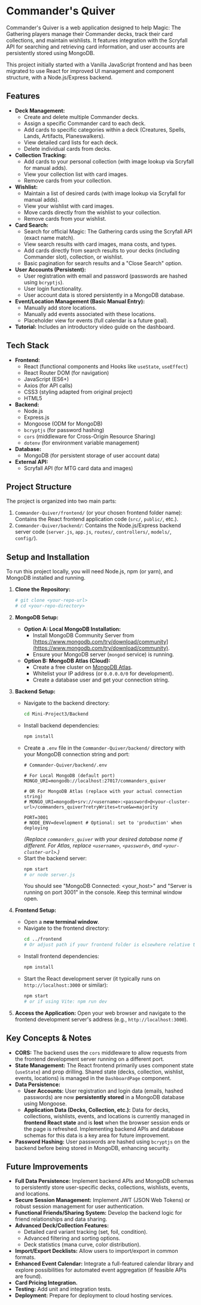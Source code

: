 # Commander's Quiver

Commander's Quiver is a web application designed to help Magic: The Gathering players manage their Commander decks, track their card collections, and maintain wishlists. It features integration with the Scryfall API for searching and retrieving card information, and user accounts are persistently stored using MongoDB.

This project initially started with a Vanilla JavaScript frontend and has been migrated to use React for improved UI management and component structure, with a Node.js/Express backend.

## Features

* **Deck Management:**
    * Create and delete multiple Commander decks.
    * Assign a specific Commander card to each deck.
    * Add cards to specific categories within a deck (Creatures, Spells, Lands, Artifacts, Planeswalkers).
    * View detailed card lists for each deck.
    * Delete individual cards from decks.
* **Collection Tracking:**
    * Add cards to your personal collection (with image lookup via Scryfall for manual adds).
    * View your collection list with card images.
    * Remove cards from your collection.
* **Wishlist:**
    * Maintain a list of desired cards (with image lookup via Scryfall for manual adds).
    * View your wishlist with card images.
    * Move cards directly from the wishlist to your collection.
    * Remove cards from your wishlist.
* **Card Search:**
    * Search for official Magic: The Gathering cards using the Scryfall API (exact name match).
    * View search results with card images, mana costs, and types.
    * Add cards directly from search results to your decks (including Commander slot), collection, or wishlist.
    * Basic pagination for search results and a "Close Search" option.
* **User Accounts (Persistent):**
    * User registration with email and password (passwords are hashed using `bcryptjs`).
    * User login functionality.
    * User account data is stored persistently in a MongoDB database.
* **Event/Location Management (Basic Manual Entry):**
    * Manually add store locations.
    * Manually add events associated with these locations.
    * Placeholder view for events (full calendar is a future goal).
* **Tutorial:** Includes an introductory video guide on the dashboard.

## Tech Stack

* **Frontend:**
    * React (functional components and Hooks like `useState`, `useEffect`)
    * React Router DOM (for navigation)
    * JavaScript (ES6+)
    * Axios (for API calls)
    * CSS3 (styling adapted from original project)
    * HTML5
* **Backend:**
    * Node.js
    * Express.js
    * Mongoose (ODM for MongoDB)
    * `bcryptjs` (for password hashing)
    * `cors` (middleware for Cross-Origin Resource Sharing)
    * `dotenv` (for environment variable management)
* **Database:**
    * MongoDB (for persistent storage of user account data)
* **External API:**
    * Scryfall API (for MTG card data and images)

## Project Structure

The project is organized into two main parts:

1.  `Commander-Quiver/frontend/` (or your chosen frontend folder name): Contains the React frontend application code (`src/`, `public/`, etc.).
2.  `Commander-Quiver/backend/`: Contains the Node.js/Express backend server code (`server.js`, `app.js`, `routes/`, `controllers/`, `models/`, `config/`).

## Setup and Installation

To run this project locally, you will need Node.js, npm (or yarn), and MongoDB installed and running.

1.  **Clone the Repository:**
    ```bash
    # git clone <your-repo-url>
    # cd <your-repo-directory>
    ```

2.  **MongoDB Setup:**
    * **Option A: Local MongoDB Installation:**
        * Install MongoDB Community Server from [https://www.mongodb.com/try/download/community](https://www.mongodb.com/try/download/community).
        * Ensure your MongoDB server (`mongod` service) is running.
    * **Option B: MongoDB Atlas (Cloud):**
        * Create a free cluster on [MongoDB Atlas](https://www.mongodb.com/cloud/atlas/register).
        * Whitelist your IP address (or `0.0.0.0/0` for development).
        * Create a database user and get your connection string.

3.  **Backend Setup:**
    * Navigate to the backend directory:
        ```bash
        cd Mini-Project3/Backend
        ```
    * Install backend dependencies:
        ```bash
        npm install
        ```
    * Create a `.env` file in the `Commander-Quiver/backend/` directory with your MongoDB connection string and port:
        ```env
        # Commander-Quiver/backend/.env

        # For Local MongoDB (default port)
        MONGO_URI=mongodb://localhost:27017/commanders_quiver

        # OR For MongoDB Atlas (replace with your actual connection string)
        # MONGO_URI=mongodb+srv://<username>:<password>@<your-cluster-url>/commanders_quiver?retryWrites=true&w=majority

        PORT=3001
        # NODE_ENV=development # Optional: set to 'production' when deploying
        ```
        *(Replace `commanders_quiver` with your desired database name if different. For Atlas, replace `<username>`, `<password>`, and `<your-cluster-url>`.)*
    * Start the backend server:
        ```bash
        npm start
        # or node server.js
        ```
        You should see "MongoDB Connected: <your_host>" and "Server is running on port 3001" in the console. Keep this terminal window open.

4.  **Frontend Setup:**
    * Open a **new terminal window**.
    * Navigate to the frontend directory:
        ```bash
        cd ../frontend
        # Or adjust path if your frontend folder is elsewhere relative to the root
        ```
    * Install frontend dependencies:
        ```bash
        npm install
        ```
    * Start the React development server (it typically runs on `http://localhost:3000` or similar):
        ```bash
        npm start
        # or if using Vite: npm run dev
        ```

5.  **Access the Application:** Open your web browser and navigate to the frontend development server's address (e.g., `http://localhost:3000`).

## Key Concepts & Notes

* **CORS:** The backend uses the `cors` middleware to allow requests from the frontend development server running on a different port.
* **State Management:** The React frontend primarily uses component state (`useState`) and prop drilling. Shared state (decks, collection, wishlist, events, locations) is managed in the `DashboardPage` component.
* **Data Persistence:**
    * **User Accounts:** User registration and login data (emails, hashed passwords) are now **persistently stored** in a MongoDB database using Mongoose.
    * **Application Data (Decks, Collection, etc.):** Data for decks, collections, wishlists, events, and locations is currently managed in **frontend React state** and is **lost** when the browser session ends or the page is refreshed. Implementing backend APIs and database schemas for this data is a key area for future improvement.
* **Password Hashing:** User passwords are hashed using `bcryptjs` on the backend before being stored in MongoDB, enhancing security.

## Future Improvements

* **Full Data Persistence:** Implement backend APIs and MongoDB schemas to persistently store user-specific decks, collections, wishlists, events, and locations.
* **Secure Session Management:** Implement JWT (JSON Web Tokens) or robust session management for user authentication.
* **Functional Friends/Sharing System:** Develop the backend logic for friend relationships and data sharing.
* **Advanced Deck/Collection Features:**
    * Detailed card variant tracking (set, foil, condition).
    * Advanced filtering and sorting options.
    * Deck statistics (mana curve, color distribution).
* **Import/Export Decklists:** Allow users to import/export in common formats.
* **Enhanced Event Calendar:** Integrate a full-featured calendar library and explore possibilities for automated event aggregation (if feasible APIs are found).
* **Card Pricing Integration.**
* **Testing:** Add unit and integration tests.
* **Deployment:** Prepare for deployment to cloud hosting services.

